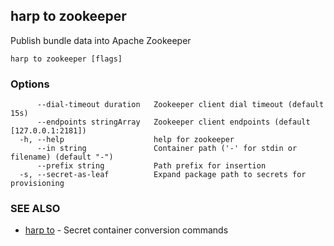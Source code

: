 ## harp to zookeeper

Publish bundle data into Apache Zookeeper

```
harp to zookeeper [flags]
```

### Options

```
      --dial-timeout duration   Zookeeper client dial timeout (default 15s)
      --endpoints stringArray   Zookeeper client endpoints (default [127.0.0.1:2181])
  -h, --help                    help for zookeeper
      --in string               Container path ('-' for stdin or filename) (default "-")
      --prefix string           Path prefix for insertion
  -s, --secret-as-leaf          Expand package path to secrets for provisioning
```

### SEE ALSO

* [harp to](harp_to.md)	 - Secret container conversion commands


